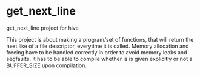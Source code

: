 # get_next_line
get_next_line project for hive 

This project is about making a program/set of functions, that will return the next like of a file descriptor, 
everytime it is called. Memory allocation and freeing have to be handled correctly in order to avoid
memory leaks and segfaults. It has to be able to compile whether is is given explicitly or not a BUFFER_SIZE 
upon compilation.

